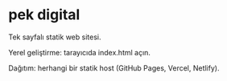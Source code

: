 # pek digital

Tek sayfalı statik web sitesi.

Yerel geliştirme: tarayıcıda index.html açın.

Dağıtım: herhangi bir statik host (GitHub Pages, Vercel, Netlify).